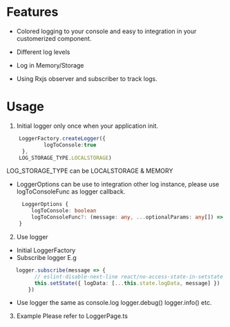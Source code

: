 # Features

* Colored logging to your console and easy to integration in your customerized component. 

* Different log levels

* Log in Memory/Storage

* Using Rxjs observer and subscriber to track logs.


# Usage

1. Initial logger only once when your application init.

```typescript
    LoggerFactory.createLogger({
            logToConsole:true
     },
    LOG_STORAGE_TYPE.LOCALSTORAGE)

``` 
LOG_STORAGE_TYPE can be LOCALSTORAGE & MEMORY

* LoggerOptions can be use to integration other log instance, please use logToConsoleFunc as logger callback.
  
```typescript
     LoggerOptions {
        logToConsole: boolean
        logToConsoleFunc?: (message: any, ...optionalParams: any[]) => void
    }
```

2. Use logger
* Initial LoggerFactory
* Subscribe logger
E.g
```typescript
   logger.subscribe(message => {
         // eslint-disable-next-line react/no-access-state-in-setstate
         this.setState({ logData: [...this.state.logData, message] })
       })
   ```
   * Use logger the same as console.log logger.debug() logger.info() etc. 


3. Example
   Please refer to LoggerPage.ts

